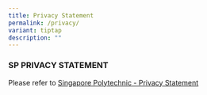```yaml
---
title: Privacy Statement
permalink: /privacy/
variant: tiptap
description: ""
---
```

<h3><strong>SP PRIVACY STATEMENT</strong></h3>
<p>Please refer to <a href="https://www.sp.edu.sg/sp/privacy-statement" rel="noopener noreferrer nofollow" target="_blank"><u>Singapore Polytechnic - Privacy Statement</u></a>
<br>
</p>
<p>&nbsp;</p>